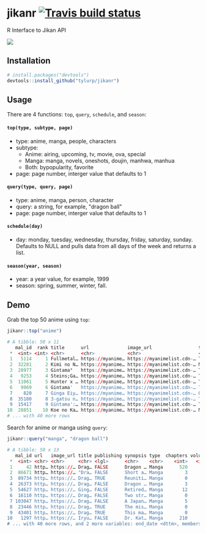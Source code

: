 # jikanr [![Travis build status](https://travis-ci.org/tyluRp/jikanr.svg?branch=master)](https://travis-ci.org/tyluRp/jikanr)
R Interface to Jikan API

![](https://i.gifer.com/4Kml.gif)

## Installation

```r
# install.packages("devtools")
devtools::install_github("tylurp/jikanr")
```

## Usage

There are 4 functions: `top`, `query`, `schedule`, and `season`:

#### `top(type, subtype, page)`

* type: anime, manga, people, characters
* subtype: 
  * Anime: airing, upcoming, tv, movie, ova, special 
  * Manga: manga, novels, oneshots, doujin, manhwa, manhua 
  * Both: bypopularity, favorite
* page: page number, interger value that defaults to 1

#### `query(type, query, page)`

* type: anime, manga, person, character
* query: a string, for example, "dragon ball"
* page: page number, interger value that defaults to 1

#### `schedule(day)`

* day: monday, tuesday, wednesday, thursday, friday, saturday, sunday. Defaults to NULL and pulls data from all days of the week and returns a list.

#### `season(year, season)`

* year: a year value, for example, 1999
* season: spring, summer, winter, fall.

## Demo

Grab the top 50 anime using `top`:

```r
jikanr::top("anime")

# A tibble: 50 x 11
   mal_id  rank title      url              image_url                 type  episodes start_date end_date members score
 *  <int> <int> <chr>      <chr>            <chr>                     <chr>    <int> <chr>      <chr>      <int> <dbl>
 1   5114     1 Fullmetal… https://myanime… https://myanimelist.cdn-… TV          64 Apr 2009   Jul 2010 1254891  9.25
 2  32281     2 Kimi no N… https://myanime… https://myanimelist.cdn-… Movie        1 Aug 2016   Aug 2016  792763  9.17
 3  28977     3 Gintama°   https://myanime… https://myanimelist.cdn-… TV          51 Apr 2015   Mar 2016  211571  9.14
 4   9253     4 Steins;Ga… https://myanime… https://myanimelist.cdn-… TV          24 Apr 2011   Sep 2011 1059138  9.14
 5  11061     5 Hunter x … https://myanime… https://myanimelist.cdn-… TV         148 Oct 2011   Sep 2014  764086  9.11
 6   9969     6 Gintama'   https://myanime… https://myanimelist.cdn-… TV          51 Apr 2011   Mar 2012  225071  9.1 
 7    820     7 Ginga Eiy… https://myanime… https://myanimelist.cdn-… OVA        110 Jan 1988   Mar 1997  132863  9.08
 8  35180     8 3-gatsu n… https://myanime… https://myanimelist.cdn-… TV          22 Oct 2017   Mar 2018  100971  9.06
 9  15417     9 Gintama':… https://myanime… https://myanimelist.cdn-… TV          13 Oct 2012   Mar 2013  130359  9.06
10  28851    10 Koe no Ka… https://myanime… https://myanimelist.cdn-… Movie        1 Sep 2016   Sep 2016  564689  9.04
# ... with 40 more rows
```

Search for anime or manga using `query`:

```r
jikanr::query("manga", "dragon ball")

# A tibble: 50 x 13
   mal_id url   image_url title publishing synopsis type  chapters volumes score start_date         
 *  <int> <chr> <chr>     <chr> <lgl>      <chr>    <chr>    <int>   <int> <dbl> <dttm>             
 1     42 http… https://… Drag… FALSE      Dragon … Manga      520      42  8.52 1984-11-20 00:00:00
 2  86671 http… https://… "Dra… FALSE      Short a… Manga        3       0  6.98 2015-02-21 00:00:00
 3  89734 http… https://… Drag… TRUE       Reuniti… Manga        0       0  7.6  2015-06-20 00:00:00
 4  26373 http… https://… Drag… FALSE      Dragon … Manga        3       1  7.02 2011-06-21 00:00:00
 5  54627 http… https://… Ging… FALSE      Retired… Manga       12       1  7.26 2013-07-13 00:00:00
 6  16110 http… https://… Drag… FALSE      Two str… Manga        0       2  7.19 2009-03-21 00:00:00
 7 103047 http… https://… Drag… FALSE      A Japan… Manga        5       1  7.3  2016-12-12 00:00:00
 8  23446 http… https://… Drag… TRUE       The mis… Manga        0       0  6.89 2010-12-03 00:00:00
 9  43401 http… https://… Drag… TRUE       This ma… Manga        0       0  7.03 2012-09-21 00:00:00
10   1297 http… https://… Iryu… FALSE      Dr. Kat… Manga      210      25  8.19 2002-11-01 00:00:00
# ... with 40 more rows, and 2 more variables: end_date <dttm>, members <int>
```

